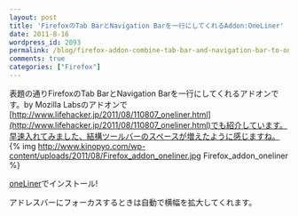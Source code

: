 ```yaml
---
layout: post
title: 'FirefoxのTab BarとNavigation Barを一行にしてくれるAddon:OneLiner'
date: 2011-8-16
wordpress_id: 2093
permalink: /blog/firefox-addon-combine-tab-bar-and-navigation-bar-to-one-line
comments: true
categories: ["Firefox"]
---
```

表題の通りFirefoxのTab BarとNavigation Barを一行にしてくれるアドオンです。by Mozilla Labsのアドオンで[http://www.lifehacker.jp/2011/08/110807_oneliner.html](http://www.lifehacker.jp/2011/08/110807_oneliner.html)でも紹介しています。早速入れてみました、結構ツールバーのスペースが増えたように感じますね。
{% img http://www.kinopyo.com/wp-content/uploads/2011/08/Firefox_addon_oneliner.jpg Firefox_addon_oneliner %}

[oneLiner](https://addons.mozilla.org/en-US/firefox/addon/prospector-oneLiner/)でインストール!

アドレスバーにフォーカスするときは自動で横幅を拡大してくれます。

